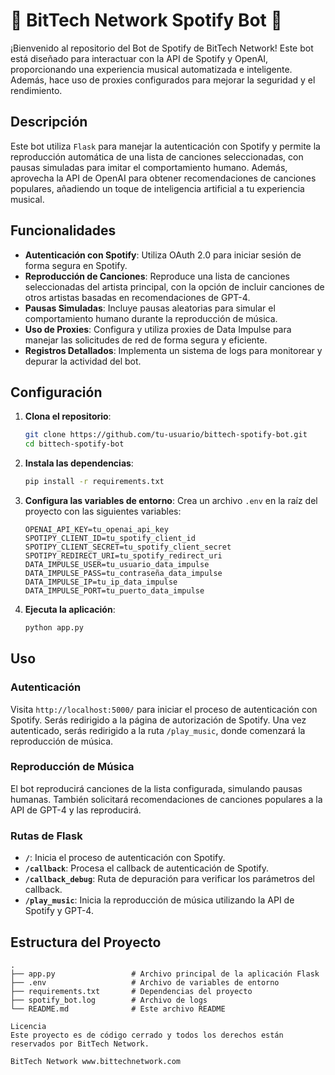 # 🎵 BitTech Network Spotify Bot 🎵

¡Bienvenido al repositorio del Bot de Spotify de BitTech Network! Este bot está diseñado para interactuar con la API de Spotify y OpenAI, proporcionando una experiencia musical automatizada e inteligente. Además, hace uso de proxies configurados para mejorar la seguridad y el rendimiento.

## Descripción

Este bot utiliza `Flask` para manejar la autenticación con Spotify y permite la reproducción automática de una lista de canciones seleccionadas, con pausas simuladas para imitar el comportamiento humano. Además, aprovecha la API de OpenAI para obtener recomendaciones de canciones populares, añadiendo un toque de inteligencia artificial a tu experiencia musical.

## Funcionalidades

- **Autenticación con Spotify**: Utiliza OAuth 2.0 para iniciar sesión de forma segura en Spotify.
- **Reproducción de Canciones**: Reproduce una lista de canciones seleccionadas del artista principal, con la opción de incluir canciones de otros artistas basadas en recomendaciones de GPT-4.
- **Pausas Simuladas**: Incluye pausas aleatorias para simular el comportamiento humano durante la reproducción de música.
- **Uso de Proxies**: Configura y utiliza proxies de Data Impulse para manejar las solicitudes de red de forma segura y eficiente.
- **Registros Detallados**: Implementa un sistema de logs para monitorear y depurar la actividad del bot.

## Configuración

1. **Clona el repositorio**:
    ```sh
    git clone https://github.com/tu-usuario/bittech-spotify-bot.git
    cd bittech-spotify-bot
    ```

2. **Instala las dependencias**:
    ```sh
    pip install -r requirements.txt
    ```

3. **Configura las variables de entorno**:
   Crea un archivo `.env` en la raíz del proyecto con las siguientes variables:
    ```env
    OPENAI_API_KEY=tu_openai_api_key
    SPOTIPY_CLIENT_ID=tu_spotify_client_id
    SPOTIPY_CLIENT_SECRET=tu_spotify_client_secret
    SPOTIPY_REDIRECT_URI=tu_spotify_redirect_uri
    DATA_IMPULSE_USER=tu_usuario_data_impulse
    DATA_IMPULSE_PASS=tu_contraseña_data_impulse
    DATA_IMPULSE_IP=tu_ip_data_impulse
    DATA_IMPULSE_PORT=tu_puerto_data_impulse
    ```

4. **Ejecuta la aplicación**:
    ```sh
    python app.py
    ```

## Uso

### Autenticación

Visita `http://localhost:5000/` para iniciar el proceso de autenticación con Spotify. Serás redirigido a la página de autorización de Spotify. Una vez autenticado, serás redirigido a la ruta `/play_music`, donde comenzará la reproducción de música.

### Reproducción de Música

El bot reproducirá canciones de la lista configurada, simulando pausas humanas. También solicitará recomendaciones de canciones populares a la API de GPT-4 y las reproducirá.

### Rutas de Flask

- **`/`**: Inicia el proceso de autenticación con Spotify.
- **`/callback`**: Procesa el callback de autenticación de Spotify.
- **`/callback_debug`**: Ruta de depuración para verificar los parámetros del callback.
- **`/play_music`**: Inicia la reproducción de música utilizando la API de Spotify y GPT-4.

## Estructura del Proyecto

```plaintext
.
├── app.py                 # Archivo principal de la aplicación Flask
├── .env                   # Archivo de variables de entorno
├── requirements.txt       # Dependencias del proyecto
├── spotify_bot.log        # Archivo de logs
└── README.md              # Este archivo README

Licencia
Este proyecto es de código cerrado y todos los derechos están reservados por BitTech Network.

BitTech Network www.bittechnetwork.com

